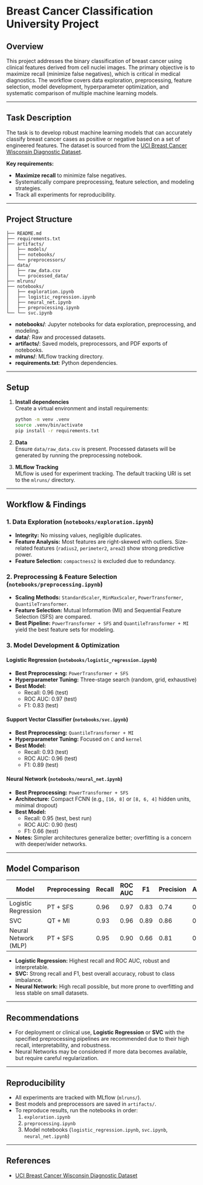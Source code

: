# Breast Cancer Classification University Project

## Overview

This project addresses the binary classification of breast cancer using clinical features derived from cell nuclei images. The primary objective is to maximize recall (minimize false negatives), which is critical in medical diagnostics. The workflow covers data exploration, preprocessing, feature selection, model development, hyperparameter optimization, and systematic comparison of multiple machine learning models.

---

## Task Description

The task is to develop robust machine learning models that can accurately classify breast cancer cases as positive or negative based on a set of engineered features. The dataset is sourced from the [UCI Breast Cancer Wisconsin Diagnostic Dataset](https://archive.ics.uci.edu/dataset/17/breast+cancer+wisconsin+diagnostic).

**Key requirements:**

- **Maximize recall** to minimize false negatives.
- Systematically compare preprocessing, feature selection, and modeling strategies.
- Track all experiments for reproducibility.

---

## Project Structure

```text
├── README.md
├── requirements.txt
├── artifacts/
│   ├── models/
│   ├── notebooks/
│   └── preprocessors/
├── data/
│   ├── raw_data.csv
│   └── processed_data/
├── mlruns/
├── notebooks/
│   ├── exploration.ipynb
│   ├── logistic_regression.ipynb
│   ├── neural_net.ipynb
│   ├── preprocessing.ipynb
└── └── svc.ipynb
```

- **notebooks/**: Jupyter notebooks for data exploration, preprocessing, and modeling.
- **data/**: Raw and processed datasets.
- **artifacts/**: Saved models, preprocessors, and PDF exports of notebooks.
- **mlruns/**: MLflow tracking directory.
- **requirements.txt**: Python dependencies.

---

## Setup

1. **Install dependencies**  
    Create a virtual environment and install requirements:

    ```sh
    python -m venv .venv
    source .venv/bin/activate
    pip install -r requirements.txt
    ```

2. **Data**  
    Ensure `data/raw_data.csv` is present. Processed datasets will be generated by running the preprocessing notebook.

3. **MLflow Tracking**  
    MLflow is used for experiment tracking. The default tracking URI is set to the `mlruns/` directory.

---

## Workflow & Findings

### 1. Data Exploration (`notebooks/exploration.ipynb`)

- **Integrity:** No missing values, negligible duplicates.
- **Feature Analysis:** Most features are right-skewed with outliers. Size-related features (`radius2`, `perimeter2`, `area2`) show strong predictive power.
- **Feature Selection:** `compactness2` is excluded due to redundancy.

### 2. Preprocessing & Feature Selection (`notebooks/preprocessing.ipynb`)

- **Scaling Methods:** `StandardScaler`, `MinMaxScaler`, `PowerTransformer`, `QuantileTransformer`.
- **Feature Selection:** Mutual Information (MI) and Sequential Feature Selection (SFS) are compared.
- **Best Pipeline:** `PowerTransformer + SFS` and `QuantileTransformer + MI` yield the best feature sets for modeling.

### 3. Model Development & Optimization

#### Logistic Regression (`notebooks/logistic_regression.ipynb`)

- **Best Preprocessing:** `PowerTransformer + SFS`
- **Hyperparameter Tuning:** Three-stage search (random, grid, exhaustive)
- **Best Model:**
  - Recall: 0.96 (test)
  - ROC AUC: 0.97 (test)
  - F1: 0.83 (test)

#### Support Vector Classifier (`notebooks/svc.ipynb`)

- **Best Preprocessing:** `QuantileTransformer + MI`
- **Hyperparameter Tuning:** Focused on `C` and `kernel`
- **Best Model:**
  - Recall: 0.93 (test)
  - ROC AUC: 0.96 (test)
  - F1: 0.89 (test)

#### Neural Network (`notebooks/neural_net.ipynb`)

- **Best Preprocessing:** `PowerTransformer + SFS`
- **Architecture:** Compact FCNN (e.g., `[16, 8]` or `[8, 6, 4]` hidden units, minimal dropout)
- **Best Model:**
  - Recall: 0.95 (test, best run)
  - ROC AUC: 0.90 (test)
  - F1: 0.66 (test)
- **Notes:** Simpler architectures generalize better; overfitting is a concern with deeper/wider networks.

---

## Model Comparison

| Model                   | Preprocessing      | Recall | ROC AUC | F1   | Precision | Accuracy |
|-------------------------|-------------------|--------|---------|------|-----------|----------|
| Logistic Regression     | PT + SFS          | 0.96   | 0.97    | 0.83 | 0.74      | 0.86     |
| SVC                     | QT + MI           | 0.93   | 0.96    | 0.89 | 0.86      | 0.92     |
| Neural Network (MLP)    | PT + SFS          | 0.95   | 0.90    | 0.66 | 0.81      | 0.76     |

- **Logistic Regression:** Highest recall and ROC AUC, robust and interpretable.
- **SVC:** Strong recall and F1, best overall accuracy, robust to class imbalance.
- **Neural Network:** High recall possible, but more prone to overfitting and less stable on small datasets.

---

## Recommendations

- For deployment or clinical use, **Logistic Regression** or **SVC** with the specified preprocessing pipelines are recommended due to their high recall, interpretability, and robustness.
- Neural Networks may be considered if more data becomes available, but require careful regularization.

---

## Reproducibility

- All experiments are tracked with MLflow (`mlruns/`).
- Best models and preprocessors are saved in `artifacts/`.
- To reproduce results, run the notebooks in order:
  1. `exploration.ipynb`
  2. `preprocessing.ipynb`
  3. Model notebooks (`logistic_regression.ipynb`, `svc.ipynb`, `neural_net.ipynb`)

---

## References

- [UCI Breast Cancer Wisconsin Diagnostic Dataset](https://archive.ics.uci.edu/dataset/17/breast+cancer+wisconsin+diagnostic)
